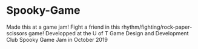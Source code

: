 # Spooky-Game
Made this at a game jam! Fight a friend in this rhythm/fighting/rock-paper-scissors game! Developped at the U of T Game Design and Development Club Spooky Game Jam in October 2019
